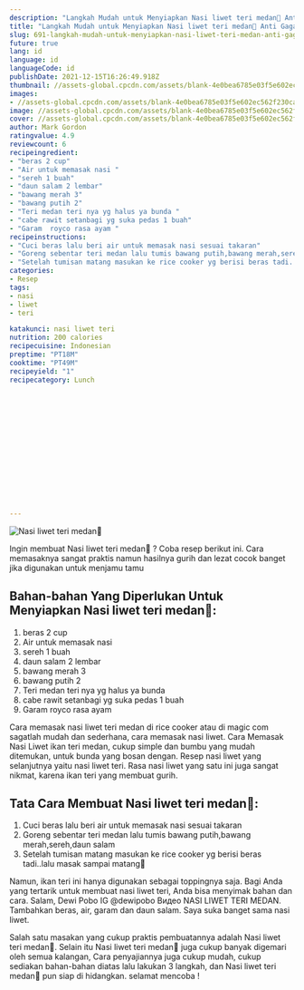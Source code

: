 ```yaml
---
description: "Langkah Mudah untuk Menyiapkan Nasi liwet teri medan🍚 Anti Gagal"
title: "Langkah Mudah untuk Menyiapkan Nasi liwet teri medan🍚 Anti Gagal"
slug: 691-langkah-mudah-untuk-menyiapkan-nasi-liwet-teri-medan-anti-gagal
future: true
lang: id
language: id
languageCode: id
publishDate: 2021-12-15T16:26:49.918Z 
thumbnail: //assets-global.cpcdn.com/assets/blank-4e0bea6785e03f5e602ec562f230caae08da540cada707380b4fe1bbebba43da.png
images:
- //assets-global.cpcdn.com/assets/blank-4e0bea6785e03f5e602ec562f230caae08da540cada707380b4fe1bbebba43da.png
image: //assets-global.cpcdn.com/assets/blank-4e0bea6785e03f5e602ec562f230caae08da540cada707380b4fe1bbebba43da.png
cover: //assets-global.cpcdn.com/assets/blank-4e0bea6785e03f5e602ec562f230caae08da540cada707380b4fe1bbebba43da.png
author: Mark Gordon
ratingvalue: 4.9
reviewcount: 6
recipeingredient:
- "beras 2 cup"
- "Air untuk memasak nasi "
- "sereh 1 buah"
- "daun salam 2 lembar"
- "bawang merah 3"
- "bawang putih 2"
- "Teri medan teri nya yg halus ya bunda "
- "cabe rawit setanbagi yg suka pedas 1 buah"
- "Garam  royco rasa ayam "
recipeinstructions:
- "Cuci beras lalu beri air untuk memasak nasi sesuai takaran"
- "Goreng sebentar teri medan lalu tumis bawang putih,bawang merah,sereh,daun salam"
- "Setelah tumisan matang masukan ke rice cooker yg berisi beras tadi..lalu masak sampai matang🙂"
categories:
- Resep
tags:
- nasi
- liwet
- teri

katakunci: nasi liwet teri 
nutrition: 200 calories
recipecuisine: Indonesian
preptime: "PT18M"
cooktime: "PT49M"
recipeyield: "1"
recipecategory: Lunch


     
    
    
    
    
    
    
    
    
    
    
      
    
---
```



![Nasi liwet teri medan🍚](//assets-global.cpcdn.com/assets/blank-4e0bea6785e03f5e602ec562f230caae08da540cada707380b4fe1bbebba43da.png)

Ingin membuat Nasi liwet teri medan🍚 ? Coba resep berikut ini. Cara memasaknya sangat praktis namun hasilnya gurih dan lezat cocok banget jika digunakan untuk menjamu tamu

<!--inarticleads1-->

## Bahan-bahan Yang Diperlukan Untuk Menyiapkan Nasi liwet teri medan🍚:

1. beras 2 cup
1. Air untuk memasak nasi 
1. sereh 1 buah
1. daun salam 2 lembar
1. bawang merah 3
1. bawang putih 2
1. Teri medan teri nya yg halus ya bunda 
1. cabe rawit setanbagi yg suka pedas 1 buah
1. Garam  royco rasa ayam 

Cara memasak nasi liwet teri medan di rice cooker atau di magic com sagatlah mudah dan sederhana, cara memasak nasi liwet. Cara Memasak Nasi Liwet ikan teri medan, cukup simple dan bumbu yang mudah ditemukan, untuk bunda yang bosan dengan. Resep nasi liwet yang selanjutnya yaitu nasi liwet teri. Rasa nasi liwet yang satu ini juga sangat nikmat, karena ikan teri yang membuat gurih. 

<!--inarticleads2-->

## Tata Cara Membuat Nasi liwet teri medan🍚:

1. Cuci beras lalu beri air untuk memasak nasi sesuai takaran
1. Goreng sebentar teri medan lalu tumis bawang putih,bawang merah,sereh,daun salam
1. Setelah tumisan matang masukan ke rice cooker yg berisi beras tadi..lalu masak sampai matang🙂


Namun, ikan teri ini hanya digunakan sebagai toppingnya saja. Bagi Anda yang tertarik untuk membuat nasi liwet teri, Anda bisa menyimak bahan dan cara. Salam, Dewi Pobo IG @dewipobo Видео NASI LIWET TERI MEDAN. Tambahkan beras, air, garam dan daun salam. Saya suka banget sama nasi liwet. 

Salah satu masakan yang cukup praktis pembuatannya adalah  Nasi liwet teri medan🍚. Selain itu  Nasi liwet teri medan🍚  juga cukup banyak digemari oleh semua kalangan, Cara penyajiannya juga cukup mudah, cukup sediakan bahan-bahan diatas lalu lakukan 3 langkah, dan  Nasi liwet teri medan🍚  pun siap di hidangkan. selamat mencoba !
